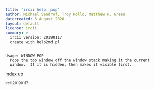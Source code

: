 ```yaml
---
title: 'ircii help: pop'
author: Michael Sandrof, Troy Rollo, Matthew R. Green
datecreated: 3 August 2020
layout: default
license: ircii
summary: >
  ircii version: 20190117
  create with help2md.pl
---
```

```
Usage: WINDOW POP 
  Pops the top window off the window stack making it the current 
  window.  If it is hidden, then makes it visible first.
```

[index](index.html)
[up](..)

<small> ircii 20190117 </small>
